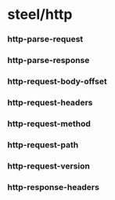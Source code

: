 # steel/http
### **http-parse-request**
### **http-parse-response**
### **http-request-body-offset**
### **http-request-headers**
### **http-request-method**
### **http-request-path**
### **http-request-version**
### **http-response-headers**
